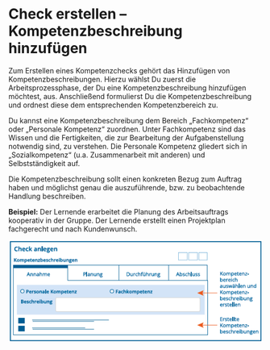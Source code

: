 # Check erstellen – Kompetenzbeschreibung hinzufügen

Zum Erstellen eines Kompetenzchecks gehört das Hinzufügen von
Kompetenzbeschreibungen. Hierzu wählst Du zuerst die
Arbeitsprozessphase, der Du eine Kompetenzbeschreibung hinzufügen
möchtest, aus. Anschließend formulierst Du die Kompetenzbeschreibung und
ordnest diese dem entsprechenden Kompetenzbereich zu.

Du kannst eine Kompetenzbeschreibung dem Bereich „Fachkompetenz“ oder
„Personale Kompetenz“ zuordnen. Unter Fachkompetenz sind das Wissen und
die Fertigkeiten, die zur Bearbeitung der Aufgabenstellung notwendig
sind, zu verstehen. Die Personale Kompetenz gliedert sich in
„Sozialkompetenz“ (u.a. Zusammenarbeit mit anderen) und
Selbstständigkeit auf.

Die Kompetenzbeschreibung sollt einen konkreten Bezug zum Auftrag haben
und möglichst genau die auszuführende, bzw. zu beobachtende Handlung
beschreiben.  

  **Beispiel:** Der Lernende erarbeitet die Planung des Arbeitsauftrags
kooperativ in der Gruppe. Der Lernende erstellt einen
Projektplan fachgerecht und nach Kundenwunsch.

![](media/check-erstellen-kompetenzen.png)
